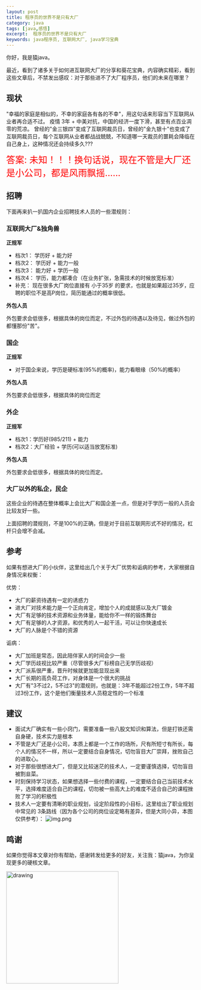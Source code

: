 ```yaml
---
layout: post
title: 程序员的世界不是只有大厂
category: java
tags: [java,感悟]
excerpt:  程序员的世界不是只有大厂
keywords: java程序员, 互联网大厂, java学习宝典
---
```


你好，我是猿java。

最近，看到了诸多关于如何进互联网大厂的分享和葵花宝典，内容确实精彩，看到这些文章后，不禁发出感叹：对于那些进不了大厂程序员，他们的未来在哪里？
## 现状

"幸福的家庭是相似的，不幸的家庭各有各的不幸"，用这句话来形容当下互联网从业者再合适不过。 疫情 3年 + 中美对抗，中国的经济一度下滑，甚至有点百业凋零的荒凉。
曾经的"金三银四"变成了互联网裁员日，曾经的"金九银十"也变成了互联网裁员日，每个互联网从业者都战战兢兢，不知道哪一天裁员的噩耗会降临在自己身上，这种情况还会持续多久???

<font size="5" color="red">答案: 未知！！！换句话说，现在不管是大厂还是小公司，都是风雨飘摇......</font>


## 招聘

下面再来扒一扒国内企业招聘技术人员的一些潜规则：

### 互联网大厂&独角兽

**正规军**

- 档次1： 学历好 + 能力好
- 档次2： 学历好 + 能力一般
- 档次3： 能力好 + 学历一般
- 档次4： 学历，能力都凑合（在业务扩张，急需技术的时候放宽标准）
- 补充： 现在很多大厂岗位直接有 小于35岁 的要求，也就是如果超过35岁，应聘的职位不是高P岗位，简历能通过的概率很低。

**外包人员**

外包要求会低很多，根据具体的岗位而定，不过外包的待遇以及待见，做过外包的都懂那份"苦"。

### 国企

**正规军**

- 对于国企来说，学历是硬标准(95%的概率)，能力看眼缘（50%的概率）

**外包人员**

外包要求会低很多，根据具体的岗位而定

### 外企

**正规军**

- 档次1：学历好(985/211) + 能力
- 档次2：大厂经验 + 学历(可以适当放宽标准)

**外包人员**

外包要求会低很多，根据具体的岗位而定。

### 大厂以外的私企，民企

这些企业的待遇在整体概率上会比大厂和国企差一点，但是对于学历一般的人员会比较友好一些。


上面招聘的潜规则，不是100%的正确，但是对于目前互联网形式不好的情况，杠杆只会增不会减。


## 参考

如果有想进大厂的小伙伴，这里给出几个关于大厂优势和诟病的参考，大家根据自身情况来权衡：

优势：

- 大厂的薪资待遇有一定的诱惑力
- 进大厂对技术能力是一个正向肯定，增加个人的成就感以及大厂镀金
- 大厂有足够的技术资源和业务体量，能给你不一样的锻炼舞台
- 大厂有足够的人才资源，和优秀的人一起干活，可以让你快速成长
- 大厂的人脉是个不错的资源

诟病：
- 大厂加班是常态，因此陪伴家人的时间会少一些
- 大厂学历歧视比较严重（尽管很多大厂标榜自己无学历歧视）
- 大厂派系很严重，晋升时候就更加能显现出来
- 大厂长期的高负荷工作，对身体是一个很大的挑战
- 大厂有"3不过2，5不过3"的潜规则，也就是：3年不能超过2份工作，5年不超过3份工作，这个是他们衡量技术人员稳定性的一个标准

## 建议

- 面试大厂确实有一些小窍门，需要准备一些八股文知识和算法，但是打铁还需自身硬，技术实力是根本
- 不管是大厂还是小公司，本质上都是一个工作的场所，尺有所短寸有所长，每个人的情况不一样，所以一定要结合自身情况，切勿盲目大厂崇拜，挫败自己的进取心。
- 对于那些很想进大厂，但是又比较迷茫的技术人，一定要谨慎选择，切勿盲目被割韭菜。
- 时刻保持学习状态，如果想选择一些付费的课程，一定要结合自己当前技术水平，选择难度适合自己的课程，切勿被一些高大上的难度不适合自己的课程挫败了学习的积极性
- 技术人一定要有清晰的职业规划，设定阶段性的小目标，这里给出了职业规划中常见的 3条路线（因为各个公司的岗位设定略有差异，但是大同小异，本图仅供参考）：
![img.png](https://yuanjava.cn/assets/md/java/zhiye.png)



## 鸣谢
如果你觉得本文章对你有帮助，感谢转发给更多的好友，关注我：猿java，为你呈现更多的硬核文章。

<img src="https://yuanjava.cn/assets/img/pub.jpg" alt="drawing" style="width:300px;"/>

